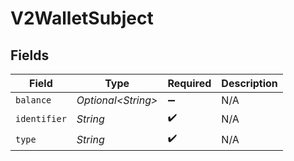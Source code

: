 # V2WalletSubject


## Fields

| Field               | Type                | Required            | Description         |
| ------------------- | ------------------- | ------------------- | ------------------- |
| `balance`           | *Optional\<String>* | :heavy_minus_sign:  | N/A                 |
| `identifier`        | *String*            | :heavy_check_mark:  | N/A                 |
| `type`              | *String*            | :heavy_check_mark:  | N/A                 |